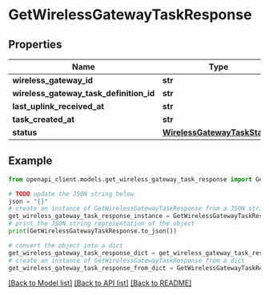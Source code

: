 # GetWirelessGatewayTaskResponse


## Properties

Name | Type | Description | Notes
------------ | ------------- | ------------- | -------------
**wireless_gateway_id** | **str** |  | [optional] 
**wireless_gateway_task_definition_id** | **str** |  | [optional] 
**last_uplink_received_at** | **str** |  | [optional] 
**task_created_at** | **str** |  | [optional] 
**status** | [**WirelessGatewayTaskStatus**](WirelessGatewayTaskStatus.md) |  | [optional] 

## Example

```python
from openapi_client.models.get_wireless_gateway_task_response import GetWirelessGatewayTaskResponse

# TODO update the JSON string below
json = "{}"
# create an instance of GetWirelessGatewayTaskResponse from a JSON string
get_wireless_gateway_task_response_instance = GetWirelessGatewayTaskResponse.from_json(json)
# print the JSON string representation of the object
print(GetWirelessGatewayTaskResponse.to_json())

# convert the object into a dict
get_wireless_gateway_task_response_dict = get_wireless_gateway_task_response_instance.to_dict()
# create an instance of GetWirelessGatewayTaskResponse from a dict
get_wireless_gateway_task_response_from_dict = GetWirelessGatewayTaskResponse.from_dict(get_wireless_gateway_task_response_dict)
```
[[Back to Model list]](../README.md#documentation-for-models) [[Back to API list]](../README.md#documentation-for-api-endpoints) [[Back to README]](../README.md)


